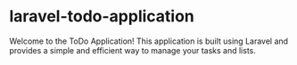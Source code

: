 # laravel-todo-application
 Welcome to the ToDo Application! This application is built using Laravel and provides a simple and efficient way to manage your tasks and lists.
